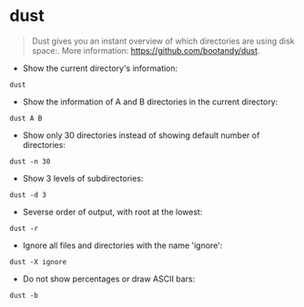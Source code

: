 # dust

> Dust gives you an instant overview of which directories are using disk space:.
> More information: <https://github.com/bootandy/dust>.

- Show the current directory's information:

`dust`

- Show the information of A and B directories in the current directory:

`dust A B`

- Show only 30 directories instead of showing default number of directories:

`dust -n 30`

- Show 3 levels of subdirectories:

`dust -d 3`

- Severse order of output, with root at the lowest:

`dust -r`

- Ignore all files and directories with the name 'ignore':

`dust -X ignore`

- Do not show percentages or draw ASCII bars:

`dust -b`
